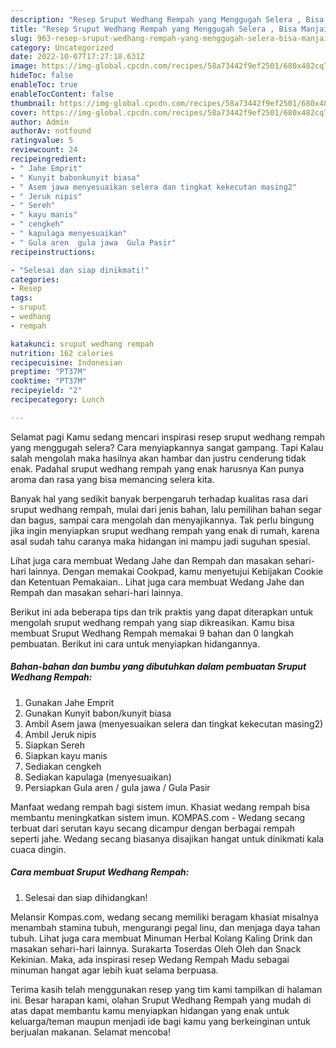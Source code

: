 ```yaml
---
description: "Resep Sruput Wedhang Rempah yang Menggugah Selera , Bisa Manjain Lidah"
title: "Resep Sruput Wedhang Rempah yang Menggugah Selera , Bisa Manjain Lidah"
slug: 963-resep-sruput-wedhang-rempah-yang-menggugah-selera-bisa-manjain-lidah
category: Uncategorized
date: 2022-10-07T17:27:18.631Z
image: https://img-global.cpcdn.com/recipes/58a73442f9ef2501/680x482cq70/sruput-wedhang-rempah-foto-resep-utama.jpg
hideToc: false
enableToc: true
enableTocContent: false
thumbnail: https://img-global.cpcdn.com/recipes/58a73442f9ef2501/680x482cq70/sruput-wedhang-rempah-foto-resep-utama.jpg
cover: https://img-global.cpcdn.com/recipes/58a73442f9ef2501/680x482cq70/sruput-wedhang-rempah-foto-resep-utama.jpg
author: Admin
authorAv: notfound
ratingvalue: 5
reviewcount: 24
recipeingredient:
- " Jahe Emprit"
- " Kunyit babonkunyit biasa"
- " Asem jawa menyesuaikan selera dan tingkat kekecutan masing2"
- " Jeruk nipis"
- " Sereh"
- " kayu manis"
- " cengkeh"
- " kapulaga menyesuaikan"
- " Gula aren  gula jawa  Gula Pasir"
recipeinstructions:

- "Selesai dan siap dinikmati!"
categories:
- Resep
tags:
- sruput
- wedhang
- rempah

katakunci: sruput wedhang rempah 
nutrition: 162 calories
recipecuisine: Indonesian
preptime: "PT37M"
cooktime: "PT37M"
recipeyield: "2"
recipecategory: Lunch

---
```



Selamat pagi Kamu sedang mencari inspirasi resep sruput wedhang rempah yang menggugah selera? Cara menyiapkannya sangat gampang. Tapi Kalau salah mengolah maka hasilnya akan hambar dan justru cenderung tidak enak. Padahal sruput wedhang rempah yang enak harusnya Kan punya aroma dan rasa yang bisa memancing selera kita.


Banyak hal yang sedikit banyak berpengaruh terhadap kualitas rasa dari sruput wedhang rempah, mulai dari jenis bahan, lalu pemilihan bahan segar dan bagus, sampai cara mengolah dan menyajikannya. Tak perlu bingung jika ingin menyiapkan sruput wedhang rempah yang enak di rumah, karena asal sudah tahu caranya maka hidangan ini mampu jadi suguhan spesial.

Lihat juga cara membuat Wedang Jahe dan Rempah dan masakan sehari-hari lainnya. Dengan memakai Cookpad, kamu menyetujui Kebijakan Cookie dan Ketentuan Pemakaian.. Lihat juga cara membuat Wedang Jahe dan Rempah dan masakan sehari-hari lainnya.


Berikut ini ada beberapa tips dan trik praktis yang dapat diterapkan untuk mengolah sruput wedhang rempah yang siap dikreasikan. Kamu bisa membuat Sruput Wedhang Rempah memakai 9 bahan dan 0 langkah pembuatan. Berikut ini cara untuk menyiapkan hidangannya.

<!--inarticleads1-->

##### Bahan-bahan dan bumbu yang dibutuhkan dalam pembuatan Sruput Wedhang Rempah:

1. Gunakan  Jahe Emprit
1. Gunakan  Kunyit babon/kunyit biasa
1. Ambil  Asem jawa (menyesuaikan selera dan tingkat kekecutan masing2)
1. Ambil  Jeruk nipis
1. Siapkan  Sereh
1. Siapkan  kayu manis
1. Sediakan  cengkeh
1. Sediakan  kapulaga (menyesuaikan)
1. Persiapkan  Gula aren / gula jawa / Gula Pasir


Manfaat wedang rempah bagi sistem imun. Khasiat wedang rempah bisa membantu meningkatkan sistem imun. KOMPAS.com - Wedang secang terbuat dari serutan kayu secang dicampur dengan berbagai rempah seperti jahe. Wedang secang biasanya disajikan hangat untuk dinikmati kala cuaca dingin. 

<!--inarticleads2-->

##### Cara membuat Sruput Wedhang Rempah:


1. Selesai dan siap dihidangkan!

Melansir Kompas.com, wedang secang memiliki beragam khasiat misalnya menambah stamina tubuh, mengurangi pegal linu, dan menjaga daya tahan tubuh. Lihat juga cara membuat Minuman Herbal Kolang Kaling Drink dan masakan sehari-hari lainnya. Surakarta Toserdas Oleh Oleh dan Snack Kekinian. Maka, ada inspirasi resep Wedang Rempah Madu sebagai minuman hangat agar lebih kuat selama berpuasa. 

Terima kasih telah menggunakan resep yang tim kami tampilkan di halaman ini. Besar harapan kami, olahan Sruput Wedhang Rempah yang mudah di atas dapat membantu kamu menyiapkan hidangan yang enak untuk keluarga/teman maupun menjadi ide bagi kamu yang berkeinginan untuk berjualan makanan. Selamat mencoba!
